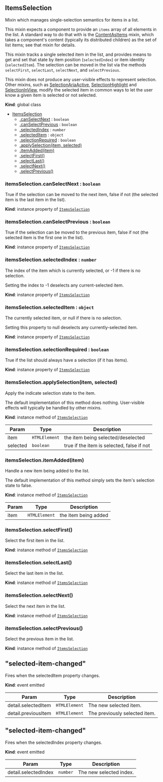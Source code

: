 <a name="ItemsSelection"></a>
## ItemsSelection
Mixin which manages single-selection semantics for items in a list.

This mixin expects a component to provide an `items` array of all elements
in the list. A standard way to do that with is the
[ContentAsItems](ContentAsItems.md) mixin, which takes a component's
content (typically its distributed children) as the set of list items; see
that mixin for details.

This mixin tracks a single selected item in the list, and provides means to
get and set that state by item position (`selectedIndex`) or item identity
(`selectedItem`). The selection can be moved in the list via the methods
`selectFirst`, `selectLast`, `selectNext`, and `selectPrevious`.

This mixin does not produce any user-visible effects to represent
selection. Other mixins, such as
[SelectionAriaActive](SelectionAriaActive.md),
[SelectionHighlight](SelectionHighlight.md) and
[SelectionInView](SelectionInView.md), modify the selected item in common
ways to let the user know a given item is selected or not selected.

**Kind**: global class  

* [ItemsSelection](#ItemsSelection)
    * [.canSelectNext](#ItemsSelection+canSelectNext) : <code>boolean</code>
    * [.canSelectPrevious](#ItemsSelection+canSelectPrevious) : <code>boolean</code>
    * [.selectedIndex](#ItemsSelection+selectedIndex) : <code>number</code>
    * [.selectedItem](#ItemsSelection+selectedItem) : <code>object</code>
    * [.selectionRequired](#ItemsSelection+selectionRequired) : <code>boolean</code>
    * [.applySelection(item, selected)](#ItemsSelection+applySelection)
    * [.itemAdded(item)](#ItemsSelection+itemAdded)
    * [.selectFirst()](#ItemsSelection+selectFirst)
    * [.selectLast()](#ItemsSelection+selectLast)
    * [.selectNext()](#ItemsSelection+selectNext)
    * [.selectPrevious()](#ItemsSelection+selectPrevious)

<a name="ItemsSelection+canSelectNext"></a>
### itemsSelection.canSelectNext : <code>boolean</code>
True if the selection can be moved to the next item, false if not (the
selected item is the last item in the list).

**Kind**: instance property of <code>[ItemsSelection](#ItemsSelection)</code>  
<a name="ItemsSelection+canSelectPrevious"></a>
### itemsSelection.canSelectPrevious : <code>boolean</code>
True if the selection can be moved to the previous item, false if not
(the selected item is the first one in the list).

**Kind**: instance property of <code>[ItemsSelection](#ItemsSelection)</code>  
<a name="ItemsSelection+selectedIndex"></a>
### itemsSelection.selectedIndex : <code>number</code>
The index of the item which is currently selected, or -1 if there is no
selection.

Setting the index to -1 deselects any current-selected item.

**Kind**: instance property of <code>[ItemsSelection](#ItemsSelection)</code>  
<a name="ItemsSelection+selectedItem"></a>
### itemsSelection.selectedItem : <code>object</code>
The currently selected item, or null if there is no selection.

Setting this property to null deselects any currently-selected item.

**Kind**: instance property of <code>[ItemsSelection](#ItemsSelection)</code>  
<a name="ItemsSelection+selectionRequired"></a>
### itemsSelection.selectionRequired : <code>boolean</code>
True if the list should always have a selection (if it has items).

**Kind**: instance property of <code>[ItemsSelection](#ItemsSelection)</code>  
<a name="ItemsSelection+applySelection"></a>
### itemsSelection.applySelection(item, selected)
Apply the indicate selection state to the item.

The default implementation of this method does nothing. User-visible
effects will typically be handled by other mixins.

**Kind**: instance method of <code>[ItemsSelection](#ItemsSelection)</code>  

| Param | Type | Description |
| --- | --- | --- |
| item | <code>HTMLElement</code> | the item being selected/deselected |
| selected | <code>boolean</code> | true if the item is selected, false if not |

<a name="ItemsSelection+itemAdded"></a>
### itemsSelection.itemAdded(item)
Handle a new item being added to the list.

The default implementation of this method simply sets the item's
selection state to false.

**Kind**: instance method of <code>[ItemsSelection](#ItemsSelection)</code>  

| Param | Type | Description |
| --- | --- | --- |
| item | <code>HTMLElement</code> | the item being added |

<a name="ItemsSelection+selectFirst"></a>
### itemsSelection.selectFirst()
Select the first item in the list.

**Kind**: instance method of <code>[ItemsSelection](#ItemsSelection)</code>  
<a name="ItemsSelection+selectLast"></a>
### itemsSelection.selectLast()
Select the last item in the list.

**Kind**: instance method of <code>[ItemsSelection](#ItemsSelection)</code>  
<a name="ItemsSelection+selectNext"></a>
### itemsSelection.selectNext()
Select the next item in the list.

**Kind**: instance method of <code>[ItemsSelection](#ItemsSelection)</code>  
<a name="ItemsSelection+selectPrevious"></a>
### itemsSelection.selectPrevious()
Select the previous item in the list.

**Kind**: instance method of <code>[ItemsSelection](#ItemsSelection)</code>  
<a name="event_selected-item-changed"></a>
## "selected-item-changed"
Fires when the selectedItem property changes.

**Kind**: event emitted  

| Param | Type | Description |
| --- | --- | --- |
| detail.selectedItem | <code>HTMLElement</code> | The new selected item. |
| detail.previousItem | <code>HTMLElement</code> | The previously selected item. |

<a name="event_selected-item-changed"></a>
## "selected-item-changed"
Fires when the selectedIndex property changes.

**Kind**: event emitted  

| Param | Type | Description |
| --- | --- | --- |
| detail.selectedIndex | <code>number</code> | The new selected index. |

